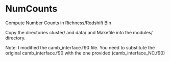 # NumCounts
Compute Number Counts in Richness/Redshift Bin

Copy the directories cluster/ and data/ and Makefile into the modules/ directory.

Note: I modified the camb_interface.f90 file. You need to substitute the original camb_interface.f90 with the one provided (camb_interface_NC.f90)
